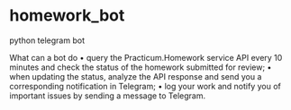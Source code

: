 # homework_bot
python telegram bot

What can a bot do
• query the Practicum.Homework service API every 10 minutes and check the status of the homework submitted for review;
• when updating the status, analyze the API response and send you a corresponding notification in Telegram;
• log your work and notify you of important issues by sending a message to Telegram.
